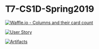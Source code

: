 # T7-CS1D-Spring2019

[![Waffle.io - Columns and their card count](https://badge.waffle.io/kevinvu01/CS1D-Team-Spanky.svg?columns=all)](https://waffle.io/kevinvu01/CS1D-Team-Spanky)

[![User Story](https://img.shields.io/badge/User%20Story-Click%20here-blue.svg)](https://docs.google.com/document/d/1AF-3vD4z698ECxZNJVUZIhKR3KiTe3hSsiw7nDuStlY/edit?usp=sharing)

[![Artifacts]([https://img.shields.io/badge/Artifacts-Click%20Here-red.svg)](https://drive.google.com/drive/folders/1U7PTzaM-pf8lKd3LqpbOrMzKAJTUdPav)
